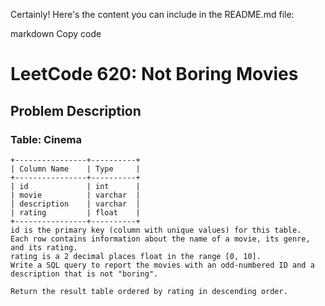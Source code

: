 Certainly! Here's the content you can include in the README.md file:

markdown
Copy code
# LeetCode 620: Not Boring Movies

## Problem Description

### Table: Cinema

```plaintext
+----------------+----------+
| Column Name    | Type     |
+----------------+----------+
| id             | int      |
| movie          | varchar  |
| description    | varchar  |
| rating         | float    |
+----------------+----------+
id is the primary key (column with unique values) for this table.
Each row contains information about the name of a movie, its genre, and its rating.
rating is a 2 decimal places float in the range [0, 10].
Write a SQL query to report the movies with an odd-numbered ID and a description that is not "boring".

Return the result table ordered by rating in descending order.

